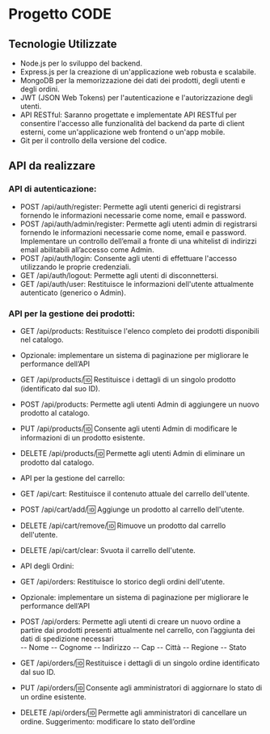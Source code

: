 # Progetto CODE

## Tecnologie Utilizzate

- Node.js per lo sviluppo del backend.
- Express.js per la creazione di un'applicazione web robusta e scalabile.
- MongoDB per la memorizzazione dei dati dei prodotti, degli utenti e degli ordini.
- JWT (JSON Web Tokens) per l'autenticazione e l'autorizzazione degli utenti.
- API RESTful: Saranno progettate e implementate API RESTful per consentire l'accesso alle funzionalità del backend da parte di client esterni, come un'applicazione web frontend o un'app mobile.
- Git per il controllo della versione del codice.

## API da realizzare

### API di autenticazione:

- POST /api/auth/register: Permette agli utenti generici di registrarsi fornendo le informazioni necessarie come nome, email e password.
- POST /api/auth/admin/register: Permette agli utenti admin di registrarsi fornendo le informazioni necessarie come nome, email e password. Implementare un controllo dell’email a fronte di una whitelist di indirizzi email abilitabili all’accesso come Admin.
- POST /api/auth/login: Consente agli utenti di effettuare l'accesso utilizzando le proprie credenziali.
- GET /api/auth/logout: Permette agli utenti di disconnettersi.
- GET /api/auth/user: Restituisce le informazioni dell'utente attualmente autenticato (generico o Admin).

### API per la gestione dei prodotti:

- GET /api/products: Restituisce l'elenco completo dei prodotti disponibili nel catalogo.
- Opzionale: implementare un sistema di paginazione per migliorare le performance dell’API
- GET /api/products/:id: Restituisce i dettagli di un singolo prodotto (identificato dal suo ID).
- POST /api/products: Permette agli utenti Admin di aggiungere un nuovo prodotto al catalogo.
- PUT /api/products/:id: Consente agli utenti Admin di modificare le informazioni di un prodotto esistente.
- DELETE /api/products/:id: Permette agli utenti Admin di eliminare un prodotto dal catalogo.

- API per la gestione del carrello:
- GET /api/cart: Restituisce il contenuto attuale del carrello dell'utente.
- POST /api/cart/add/:id: Aggiunge un prodotto al carrello dell'utente.
- DELETE /api/cart/remove/:id: Rimuove un prodotto dal carrello dell'utente.
- DELETE /api/cart/clear: Svuota il carrello dell'utente.

- API degli Ordini:
- GET /api/orders: Restituisce lo storico degli ordini dell'utente.
- Opzionale: implementare un sistema di paginazione per migliorare le performance dell’API
- POST /api/orders: Permette agli utenti di creare un nuovo ordine a partire dai prodotti presenti attualmente nel carrello, con l’aggiunta dei dati di spedizione necessari  
  -- Nome
  -- Cognome
  -- Indirizzo
  -- Cap
  -- Città
  -- Regione
  -- Stato
- GET /api/orders/:id: Restituisce i dettagli di un singolo ordine identificato dal suo ID.
- PUT /api/orders/:id: Consente agli amministratori di aggiornare lo stato di un ordine esistente.
- DELETE /api/orders/:id: Permette agli amministratori di cancellare un ordine. Suggerimento: modificare lo stato dell’ordine
